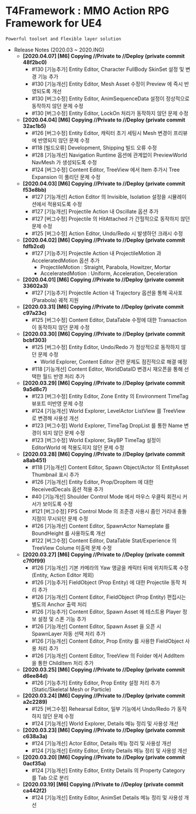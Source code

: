 # T4Framework : MMO Action RPG Framework for UE4
``` 
Powerful toolset and Flexible layer solution
``` 

- Release Notes (2020.03 ~ 2020.ING)
  - **[2020.04.07] [M6] Copying //Private to //Deploy (private commit 48f2bc0)**
    - #130 [기능추가] Entity Editor, Character FullBody SkinSet 설정 및 변경 기능 추가
    - #130 [기능개선] Entity Editor, Mesh Asset 수정이 Preview 에 즉시 반영되도록 개선
	- #130 [버그수정] Entity Editor, AnimSequenceData 설정이 정상적으로 동작하지 않던 문제 수정
    - #130 [버그수정] Entity Editor, LockOn 처리가 동작하지 않던 문제 수정
  - **[2020.04.04] [M6] Copying //Private to //Deploy (private commit 32ac1b5)**
    - #126 [버그수정] Entity Editor, 캐릭터 초기 세팅시 Mesh 변경이 프리뷰에 반영되지 않던 문제 수정
    - #118 [빌드오류] Development, Shipping 빌드 오류 수정
	- #128 [기능개선] Navigation Runtime 옵션에 관계없이 PreviewWorld NavMesh 가 생성되도록 수정
    - #124 [버그수정] Content Editor, TreeView 에서 Item 추가시 Tree Expansion 이 풀리던 문제 수정
  - **[2020.04.03] [M6] Copying //Private to //Deploy (private commit f53e8bb)**
    - #127 [기능개선] Action Editor 의 Invisible, Isolation 설정을 시뮬레이션에서 적용되도록 수정
    - #127 [기능개선] Projectile Action 내 Oscillate 옵션 추가
    - #127 [버그수정] Projectile 의 HitAttached 가 간헐적으로 동작하지 않던 문제 수정
	- #125 [버그수정] Action Editor, Undo/Redo 시 발생하던 크래시 수정
  - **[2020.04.02] [M6] Copying //Private to //Deploy (private commit fdfb2cd)**
    - #127 [기능추가] Projectile Action 내 ProjectileMotion 과 AcceleratedMotion 옵션 추가
	  - ProjectileMotion : Straight, Parabola, Howitzer, Mortar
	  - AcceleratedMotion : Uniform, Acceleration, Deceleration
  - **[2020.04.01] [M6] Copying //Private to //Deploy (private commit 33602a3)**
    - #127 [기능추가] Projectile Action 내 Trajectory 옵션을 통해 곡사포(Parabola) 궤적 지원
  - **[2020.03.31] [M6] Copying //Private to //Deploy (private commit c97a23c)**
    - #125 [버그수정] Content Editor, DataTable 수정에 대한 Transaction 이 동작하지 않던 문제 수정
  - **[2020.03.30] [M6] Copying //Private to //Deploy (private commit bcbf303)**
    - #125 [버그수정] Entity Editor, Undo/Redo 가 정상적으로 동작하지 않던 문제 수정
	  - World Explorer, Content Editor 관련 문제도 점진적으로 해결 예정
    - #118 [기능개선] Content Editor, WorldDataID 변경시 재오픈을 통해 선택한 월드 반영 처리 추가
  - **[2020.03.29] [M6] Copying //Private to //Deploy (private commit 9a5d8c7)**
    - #123 [버그수정] Entity Editor, Zone Entity 의 Environment TimeTag 뷰포트 미반영 문제 수정
    - #124 [기능개선] World Explorer, LevelActor ListView 를 TreeView 로 변경해 사용성 개선
    - #123 [버그수정] World Explorer, TimeTag DropList 를 통한 Name 변경이 되지 않던 문제 수정
    - #123 [버그수정] World Explorer, SkyBP TimeTag 설정이 EditorWorld 에 적용도히지 않던 문제 수정
  - **[2020.03.28] [M6] Copying //Private to //Deploy (private commit a8ab451)**
    - #118 [기능개선] Content Editor, Spawn Object/Actor 의 EntityAsset Thumbnail 표시 추가
	- #126 [기능개선] Entity Editor, Prop/DropItem 에 대한 ReceivedDecals 옵션 적용 추가
	- #40 [기능개선] Shoulder Control Mode 에서 마우스 우클릭 회전시 커서가 보이도록 수정
	- #121 [버그수정] FPS Control Mode 의 조준경 사용시 줌인 거리내 충돌 지점이 무시되던 문제 수정
	- #126 [기능개선] Content Editor, SpawnActor Nameplate 를 BoundHeight 를 사용하도록 개선
    - #122 [버그수정] Content Editor, DataTable Stat/Experience 의 TreeView Colume 미출력 문제 수정
  - **[2020.03.27] [M6] Copying //Private to //Deploy (private commit c7f0f99)**
    - #126 [기능개선] 기본 카메라의 Yaw 앵글을 캐릭터 뒤에 위치하도록 수정 (Entity, Action Editor 제외)
    - #126 [기능추가] FieldObject (Prop Entity) 에 대한 Projectile 동작 처리 추가
	- #126 [기능개선] Content Editor, FieldObject (Prop Entity) 편집시는 별도의 Anchor 출력 처리
	- #126 [기능추가] Content Editor, Spawn Asset 에 테스트용 Player 정보 설정 및 스폰 기능 추가
    - #126 [기능개선] Content Editor, Spawn Asset 을 오픈 시 SpawnLayer 자동 선택 처리 추가
    - #126 [기능개선] Content Editor, Prop Entity 를 사용한 FieldObject 사용 처리 추가
    - #126 [기능개선] Content Editor, TreeView 의 Folder 에서 AddItem 을 통한 ChildItem 처리 추가
  - **[2020.03.25] [M6] Copying //Private to //Deploy (private commit d6ee84d)**
    - #126 [기능추가] Entity Editor, Prop Entity 설정 처리 추가 (Static/Skeletal Mesh or Particle)
  - **[2020.03.24] [M6] Copying //Private to //Deploy (private commit a2c2289)**
    - #125 [버그수정] Rehearsal Editor, 일부 기능에서 Undo/Redo 가 동작하지 않던 문제 수정
    - #124 [기능개선] World Explorer, Details 메뉴 정리 및 사용성 개선
  - **[2020.03.23] [M6] Copying //Private to //Deploy (private commit c638a3a)**
    - #124 [기능개선] Actor Editor, Details 메뉴 정리 및 사용성 개선
    - #124 [기능개선] Entity Editor, Entity Details 메뉴 정리 및 사용성 개선
  - **[2020.03.20] [M6] Copying //Private to //Deploy (private commit 0acf35a)**
    - #124 [기능개선] Entity Editor, Entity Details 의 Property Category 를 Tab 으로 분리
  - **[2020.03.19] [M6] Copying //Private to //Deploy (private commit ca442f2)**
    - #124 [기능개선] Entity Editor, AnimSet Details 메뉴 정리 및 사용성 개선
